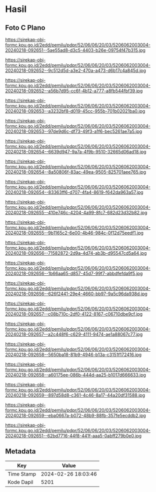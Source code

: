 # Hasil

## Foto C Plano

https://sirekap-obj-formc.kpu.go.id/2edd/pemilu/pdpr/52/06/06/20/03/5206062003004-20240218-092651--5ae55ad8-d3c5-4403-b26e-09754f47b315.jpg

https://sirekap-obj-formc.kpu.go.id/2edd/pemilu/pdpr/52/06/06/20/03/5206062003004-20240218-092652--9c512d5d-a3e2-470a-a473-d6b17c4a845d.jpg

https://sirekap-obj-formc.kpu.go.id/2edd/pemilu/pdpr/52/06/06/20/03/5206062003004-20240218-092652--a56b7d95-cc6f-4b12-a777-a8fb544fbf39.jpg

https://sirekap-obj-formc.kpu.go.id/2edd/pemilu/pdpr/52/06/06/20/03/5206062003004-20240218-092653--a3232bf8-d019-45cc-955b-701b02021ba0.jpg

https://sirekap-obj-formc.kpu.go.id/2edd/pemilu/pdpr/52/06/06/20/03/5206062003004-20240218-092653--97de9d6c-df73-49f3-a1f6-bec5261ae7a5.jpg

https://sirekap-obj-formc.kpu.go.id/2edd/pemilu/pdpr/52/06/06/20/03/5206062003004-20240218-092654--6639d947-9a7a-4f9b-9510-32665d06ad18.jpg

https://sirekap-obj-formc.kpu.go.id/2edd/pemilu/pdpr/52/06/06/20/03/5206062003004-20240218-092654--8a50806f-83ac-49ea-9505-825701aee765.jpg

https://sirekap-obj-formc.kpu.go.id/2edd/pemilu/pdpr/52/06/06/20/03/5206062003004-20240218-092654--83363ff6-d707-4fa4-8619-f642da963a57.jpg

https://sirekap-obj-formc.kpu.go.id/2edd/pemilu/pdpr/52/06/06/20/03/5206062003004-20240218-092655--410e746c-4204-4a99-8fc7-682d23d32b82.jpg

https://sirekap-obj-formc.kpu.go.id/2edd/pemilu/pdpr/52/06/06/20/03/5206062003004-20240218-092655--9b1165c2-6e00-4b46-984c-0f12d75eedf1.jpg

https://sirekap-obj-formc.kpu.go.id/2edd/pemilu/pdpr/52/06/06/20/03/5206062003004-20240218-092656--71582872-2d9a-4d74-ab3b-d95547cd5a64.jpg

https://sirekap-obj-formc.kpu.go.id/2edd/pemilu/pdpr/52/06/06/20/03/5206062003004-20240218-092656--1b66aa65-d857-45d7-99f7-abbdfefda9f5.jpg

https://sirekap-obj-formc.kpu.go.id/2edd/pemilu/pdpr/52/06/06/20/03/5206062003004-20240218-092656--626f2441-29e4-4660-bb97-9a5c96da938d.jpg

https://sirekap-obj-formc.kpu.go.id/2edd/pemilu/pdpr/52/06/06/20/03/5206062003004-20240218-092657--c08b710c-2df0-4122-8167-c06710dbe9cf.jpg

https://sirekap-obj-formc.kpu.go.id/2edd/pemilu/pdpr/52/06/06/20/03/5206062003004-20240218-092657--a2c448f6-c629-4111-9474-ae1a88067c77.jpg

https://sirekap-obj-formc.kpu.go.id/2edd/pemilu/pdpr/52/06/06/20/03/5206062003004-20240218-092658--5650ba18-81b9-4946-b13a-c3151f172416.jpg

https://sirekap-obj-formc.kpu.go.id/2edd/pemilu/pdpr/52/06/06/20/03/5206062003004-20240218-092658--a60175ee-086b-444d-aa25-b1017d666633.jpg

https://sirekap-obj-formc.kpu.go.id/2edd/pemilu/pdpr/52/06/06/20/03/5206062003004-20240218-092659--897d58d8-c361-4c46-8a17-44a20df31588.jpg

https://sirekap-obj-formc.kpu.go.id/2edd/pemilu/pdpr/52/06/06/20/03/5206062003004-20240218-092659--eba0667a-b072-48b9-88fb-357fe5ecddb2.jpg

https://sirekap-obj-formc.kpu.go.id/2edd/pemilu/pdpr/52/06/06/20/03/5206062003004-20240218-092651--62bd7716-44f8-441f-aaa5-0abff279b0e0.jpg


## Metadata

| Key        | Value               |
| ---------- | ------------------- |
| Time Stamp | 2024-02-26 18:03:46 |
| Kode Dapil | 5201                |



